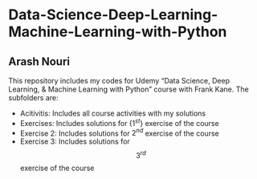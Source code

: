 # Data-Science-Deep-Learning-Machine-Learning-with-Python
## Arash Nouri
This repository includes my codes for Udemy “Data Science, Deep Learning, &amp; Machine Learning with Python” course with Frank Kane. The subfolders are:
* Acitivitis: Includes all course activities with my solutions
* Exercises: Includes solutions for $\{1^{st}\}$ exercise of the course
* Exercise 2: Includes solutions for $2^{nd}$ exercise of the course
* Exercise 3: Includes solutions for $$3^{rd}$$ exercise of the course


